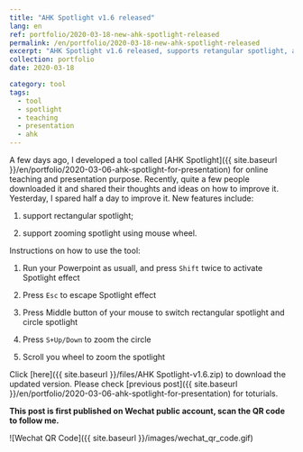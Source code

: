 ```yaml
---
title: "AHK Spotlight v1.6 released"
lang: en
ref: portfolio/2020-03-18-new-ahk-spotlight-released
permalink: /en/portfolio/2020-03-18-new-ahk-spotlight-released
excerpt: "AHK Spotlight v1.6 released, supports retangular spotlight, and zooming spotlight using mouse wheel<br/><img src='/images/presentation.jpg'>"
collection: portfolio
date: 2020-03-18

category: tool
tags:
  - tool
  - spotlight
  - teaching
  - presentation
  - ahk
---
```


A few days ago, I developed a tool called [AHK Spotlight]({{ site.baseurl }}/en/portfolio/2020-03-06-ahk-spotlight-for-presentation) for online teaching and presentation purpose. Recently, quite a few people downloaded it and shared their thoughts and ideas on how to improve it. Yesterday, I spared half a day to improve it. New features include:

1. support rectangular spotlight;

2. support zooming spotlight using mouse wheel.

Instructions on how to use the tool:

1. Run your Powerpoint as usuall, and press `Shift` twice to activate Spotlight effect

2. Press `Esc` to escape Spotlight effect

3. Press Middle button of your mouse to switch rectangular spotlight and circle spotlight

4. Press `S+Up/Down` to zoom the circle

5. Scroll you wheel to zoom the spotlight

Click [here]({{ site.baseurl }}/files/AHK Spotlight-v1.6.zip) to download the updated version. Please check [previous post]({{ site.baseurl }}/en/portfolio/2020-03-06-ahk-spotlight-for-presentation) for toturials.

**This post is first published on Wechat public account, scan the QR code to follow me.**

![Wechat QR Code]({{ site.baseurl }}/images/wechat_qr_code.gif)
